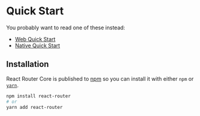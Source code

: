 # Quick Start

You probably want to read one of these instead:

- [Web Quick Start](../../../react-router-dom/docs/guides/quick-start.md)
- [Native Quick Start](../../../react-router-native/docs/guides/quick-start.md)

## Installation

React Router Core is published to [npm](https://npm.im/react-router) so you can install it with either `npm` or [`yarn`](https://yarnpkg.com).

```sh
npm install react-router
# or
yarn add react-router
```

